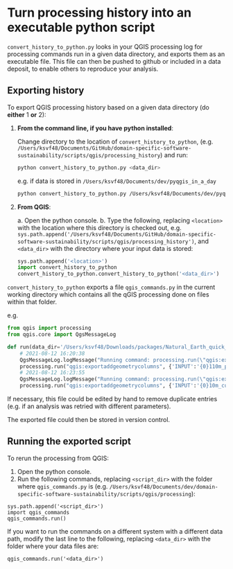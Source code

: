 # Turn processing history into an executable python script

`convert_history_to_python.py` looks in your QGIS processing log for processing commands run in a given data directory,
and exports them as an executable file. This file can then be pushed to github or included in a data deposit, to enable
others to reproduce your analysis.

## Exporting history

To export QGIS processing history based on a given data directory (do **either** 1 **or** 2):

1.  **From the command line, if you have python installed**:

    Change directory to the location of `convert_history_to_python`, (e.g. `/Users/ksvf48/Documents/GitHub/domain-specific-software-sustainability/scripts/qgis/processing_history`) and run:

    ```bash
    python convert_history_to_python.py <data_dir>
    ```

    e.g. if data is stored in `/Users/ksvf48/Documents/dev/pyqgis_in_a_day`

    ```bash
    python convert_history_to_python.py /Users/ksvf48/Documents/dev/pyqgis_in_a_day
    ```

2.  **From QGIS**:

    a. Open the python console.
    b. Type the following, replacing `<location>` with the location where this directory is checked out, e.g. `sys.path.append('/Users/ksvf48/Documents/GitHub/domain-specific-software-sustainability/scripts/qgis/processing_history')`, and `<data_dir>` with the directory where your input data is stored:

    ```python
    sys.path.append('<location>')
    import convert_history_to_python
    convert_history_to_python.convert_history_to_python('<data_dir>')
    ```

`convert_history_to_python` exports a file `qgis_commands.py` in the current working directory which contains all the qGIS processing done on files within that folder.

e.g.

```python
from qgis import processing
from qgis.core import QgsMessageLog

def run(data_dir='/Users/ksvf48/Downloads/packages/Natural_Earth_quick_start/'):
    # 2021-08-12 16:20:38
    QgsMessageLog.logMessage("Running command: processing.run(\"qgis:exportaddgeometrycolumns\", {'INPUT':'{0}110m_physical/ne_110m_rivers_lake_centerlines.shp|layerid=0|subset=\"min_zoom\" <= 0'.format(data_dir),'CALC_METHOD':2,'OUTPUT':'TEMPORARY_OUTPUT'})")
    processing.run("qgis:exportaddgeometrycolumns", {'INPUT':'{0}110m_physical/ne_110m_rivers_lake_centerlines.shp|layerid=0|subset=\"min_zoom\" <= 0'.format(data_dir),'CALC_METHOD':2,'OUTPUT':'TEMPORARY_OUTPUT'})
    # 2021-08-12 16:23:55
    QgsMessageLog.logMessage("Running command: processing.run(\"qgis:exportaddgeometrycolumns\", {'INPUT':'{0}10m_cultural/ne_10m_roads.shp|layerid=0|subset=\"min_zoom\" <= 5'.format(data_dir),'CALC_METHOD':0,'OUTPUT':'TEMPORARY_OUTPUT'})")
    processing.run("qgis:exportaddgeometrycolumns", {'INPUT':'{0}10m_cultural/ne_10m_roads.shp|layerid=0|subset=\"min_zoom\" <= 5'.format(data_dir),'CALC_METHOD':0,'OUTPUT':'TEMPORARY_OUTPUT'})
```

If necessary, this file could be edited by hand to remove duplicate entries (e.g. if an analysis was retried with different parameters).

The exported file could then be stored in version control.

## Running the exported script

To rerun the processing from QGIS:

1. Open the python console.
2. Run the following commands, replacing `<script_dir>` with the folder where `qgis_commands.py` is (e.g. `/Users/ksvf48/Documents/dev/domain-specific-software-sustainability/scripts/qgis/processing`):

  ```
  sys.path.append('<script_dir>')
  import qgis_commands
  qgis_commands.run()
  ```

  If you want to run the commands on a different system with a different data path, modify the last line to the following, replacing `<data_dir>` with the folder where your data files are:

  ```
  qgis_commands.run('<data_dir>')
  ```
